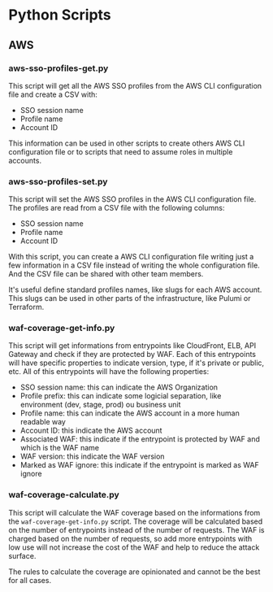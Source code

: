 # Python Scripts

## AWS

### aws-sso-profiles-get.py

This script will get all the AWS SSO profiles from the AWS CLI configuration file and create a CSV with:

- SSO session name
- Profile name
- Account ID

This information can be used in other scripts to create others AWS CLI configuration file or to scripts that need to assume roles in multiple accounts.

### aws-sso-profiles-set.py

This script will set the AWS SSO profiles in the AWS CLI configuration file. The profiles are read from a CSV file with the following columns:

- SSO session name
- Profile name
- Account ID

With this script, you can create a AWS CLI configuration file writing just a few information in a CSV file instead of writing the whole configuration file. And the CSV file can be shared with other team members.

It's useful define standard profiles names, like slugs for each AWS account. This slugs can be used in other parts of the infrastructure, like Pulumi or Terraform.

### waf-coverage-get-info.py

This script will get informations from entrypoints like CloudFront, ELB, API Gateway and check if they are protected by WAF. Each of this entrypoints will have specific properties to indicate version, type, if it's private or public, etc. All of this entrypoints will have the following properties:

- SSO session name: this can indicate the AWS Organization
- Profile prefix: this can indicate some logicial separation, like environment (dev, stage, prod) ou business unit
- Profile name: this can indicate the AWS account in a more human readable way
- Account ID: this indicate the AWS account
- Associated WAF: this indicate if the entrypoint is protected by WAF and which is the WAF name
- WAF version: this indicate the WAF version
- Marked as WAF ignore: this indicate if the entrypoint is marked as WAF ignore

### waf-coverage-calculate.py

This script will calculate the WAF coverage based on the informations from the `waf-coverage-get-info.py` script. The coverage will be calculated based on the number of entrypoints instead of the number of requests. The WAF is charged based on the number of requests, so add more entrypoints with low use will not increase the cost of the WAF and help to reduce the attack surface.

The rules to calculate the coverage are opinionated and cannot be the best for all cases.
